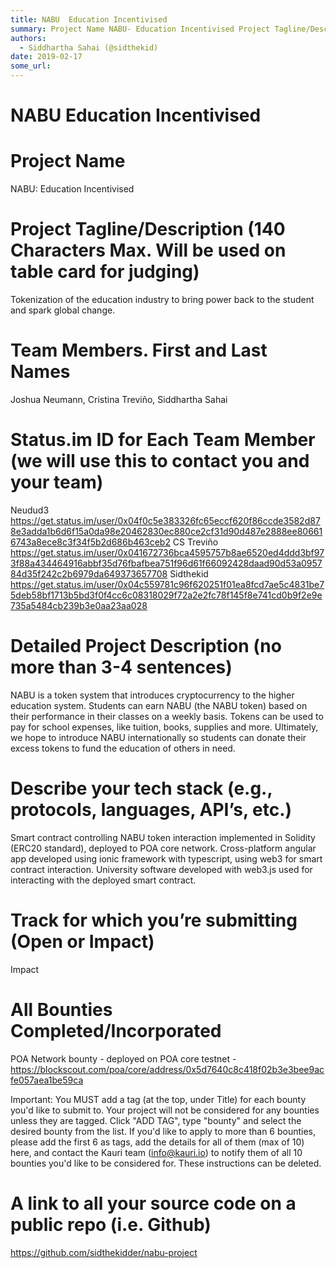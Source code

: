 ```yaml
---
title: NABU  Education Incentivised
summary: Project Name NABU- Education Incentivised Project Tagline/Description (140 Characters Max. Will be used on table card for judging) Tokenization of the education industry to bring power back to the student and spark global change. Team Members. First and Last Names Joshua Neumann, Cristina Treviño, Siddhartha Sahai Status.im ID for Each Team Member (we will use this to contact you and your team) Neudud3\thttps-//get.status.im/user/0x04f0c5e383326fc65eccf620f86ccde3582d878e3adda1b6d6f15a0da98e2046
authors:
  - Siddhartha Sahai (@sidthekid)
date: 2019-02-17
some_url: 
---
```


# NABU  Education Incentivised


# Project Name
NABU: Education Incentivised

# Project Tagline/Description (140 Characters Max. Will be used on table card for judging)
Tokenization of the education industry to bring power back to the student and spark global change.

# Team Members. First and Last Names
Joshua Neumann, Cristina Treviño, Siddhartha Sahai

# Status.im ID for Each Team Member (we will use this to contact you and your team)
Neudud3	https://get.status.im/user/0x04f0c5e383326fc65eccf620f86ccde3582d878e3adda1b6d6f15a0da98e20462830ec880ce2cf31d90d487e2888ee806616743a8ece8c3f34f5b2d686b463ceb2
CS Treviño
https://get.status.im/user/0x041672736bca4595757b8ae6520ed4ddd3bf973f88a434464916abbf35d76fbafbea751f96d61f66092428daad90d53a095784d35f242c2b6979da649373657708
Sidthekid
https://get.status.im/user/0x04c559781c96f620251f01ea8fcd7ae5c4831be75deb58bf1713b5bd3f0f4cc6c08318029f72a2e2fc78f145f8e741cd0b9f2e9e735a5484cb239b3e0aa23aa028

# Detailed Project Description (no more than 3-4 sentences)
NABU is a token system that introduces cryptocurrency to the higher education system. Students can earn NABU (the NABU token) based on their performance in their classes on a weekly basis. Tokens can be used to pay for school expenses, like tuition, books, supplies and more. Ultimately, we hope to introduce NABU internationally so students can donate their excess tokens to fund the education of others in need.

# Describe your tech stack (e.g., protocols, languages, API’s, etc.)
Smart contract controlling NABU token interaction implemented in Solidity (ERC20 standard), deployed to POA core network. 
Cross-platform angular app developed using ionic framework with typescript, using web3 for smart contract interaction.
University software developed with web3.js used for interacting with the deployed smart contract.

# Track for which you’re submitting (Open or Impact)
Impact

# All Bounties Completed/Incorporated
POA Network bounty - deployed on POA core testnet  - https://blockscout.com/poa/core/address/0x5d7640c8c418f02b3e3bee9acfe057aea1be59ca


Important: You MUST add a tag (at the top, under Title) for each bounty you'd like to submit to. Your project will not be considered for any bounties unless they are tagged. Click "ADD TAG", type  "bounty" and select the desired bounty from the list. If you'd like to apply to more than 6 bounties, please add the first 6 as tags, add the details for all of them (max of 10) here, and contact the Kauri team (info@kauri.io) to notify them of all 10 bounties you'd like to be considered for. These instructions can be deleted.

# A link to all your source code on a public repo (i.e. Github)
https://github.com/sidthekidder/nabu-project



